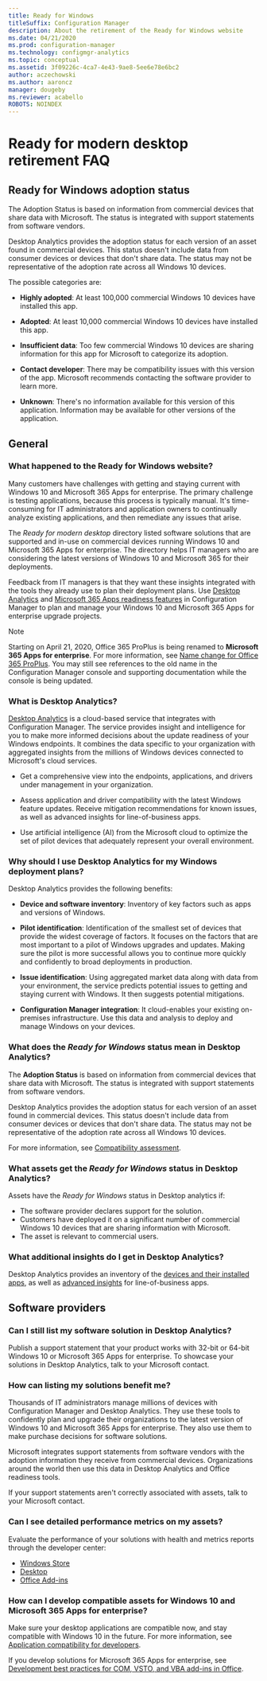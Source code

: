 ```yaml
---
title: Ready for Windows
titleSuffix: Configuration Manager
description: About the retirement of the Ready for Windows website
ms.date: 04/21/2020
ms.prod: configuration-manager
ms.technology: configmgr-analytics
ms.topic: conceptual
ms.assetid: 3f09226c-4ca7-4e43-9ae8-5ee6e78e6bc2
author: aczechowski
ms.author: aaroncz
manager: dougeby
ms.reviewer: acabello
ROBOTS: NOINDEX
---
```


# Ready for modern desktop retirement FAQ

<!-- placeholder -->

## Ready for Windows adoption status

The Adoption Status is based on information from commercial devices that share data with Microsoft. The status is integrated with support statements from software vendors.

Desktop Analytics provides the adoption status for each version of an asset found in commercial devices. This status doesn't include data from consumer devices or devices that don't share data. The status may not be representative of the adoption rate across all Windows 10 devices.

The possible categories are:

- **Highly adopted**: At least 100,000 commercial Windows 10 devices have installed this app.

- **Adopted**: At least 10,000 commercial Windows 10 devices have installed this app.

- **Insufficient data**: Too few commercial Windows 10 devices are sharing information for this app for Microsoft to categorize its adoption.

- **Contact developer**: There may be compatibility issues with this version of the app. Microsoft recommends contacting the software provider to learn more.

- **Unknown**: There's no information available for this version of this application. Information may be available for other versions of the application.

## General

### What happened to the Ready for Windows website?

Many customers have challenges with getting and staying current with Windows 10 and Microsoft 365 Apps for enterprise. The primary challenge is testing applications, because this process is typically manual. It's time-consuming for IT administrators and application owners to continually analyze existing applications, and then remediate any issues that arise.

The *Ready for modern desktop* directory listed software solutions that are supported and in-use on commercial devices running Windows 10 and Microsoft 365 Apps for enterprise. The directory helps IT managers who are considering the latest versions of Windows 10 and Microsoft 365 for their deployments.

Feedback from IT managers is that they want these insights integrated with the tools they already use to plan their deployment plans. Use [Desktop Analytics](https://aka.ms/dadocs) and [Microsoft 365 Apps readiness features](https://docs.microsoft.com/deployoffice/readiness-tools#office-365-proplus-readiness-features-in-configuration-manager-current-branch) in Configuration Manager to plan and manage your Windows 10 and Microsoft 365 Apps for enterprise upgrade projects. 

> [!Note]
> Starting on April 21, 2020, Office 365 ProPlus is being renamed to **Microsoft 365 Apps for enterprise**. For more information, see [Name change for Office 365 ProPlus](/deployoffice/name-change). You may still see references to the old name in the Configuration Manager console and supporting documentation while the console is being updated.

### What is Desktop Analytics?

[Desktop Analytics](https://aka.ms/dadocs) is a cloud-based service that integrates with Configuration Manager. The service provides insight and intelligence for you to make more informed decisions about the update readiness of your Windows endpoints. It combines the data specific to your organization with aggregated insights from the millions of Windows devices connected to Microsoft's cloud services.

-    Get a comprehensive view into the endpoints, applications, and drivers under management in your organization.

-    Assess application and driver compatibility with the latest Windows feature updates. Receive mitigation recommendations for known issues, as well as advanced insights for line-of-business apps.

-    Use artificial intelligence (AI) from the Microsoft cloud to optimize the set of pilot devices that adequately represent your overall environment.

### Why should I use Desktop Analytics for my Windows deployment plans?

Desktop Analytics provides the following benefits:

-    **Device and software inventory**: Inventory of key factors such as apps and versions of Windows.

-    **Pilot identification**: Identification of the smallest set of devices that provide the widest coverage of factors. It focuses on the factors that are most important to a pilot of Windows upgrades and updates. Making sure the pilot is more successful allows you to continue more quickly and confidently to broad deployments in production.

-    **Issue identification**: Using aggregated market data along with data from your environment, the service predicts potential issues to getting and staying current with Windows. It then suggests potential mitigations.

-    **Configuration Manager integration**: It cloud-enables your existing on-premises infrastructure. Use this data and analysis to deploy and manage Windows on your devices.

### What does the *Ready for Windows* status mean in Desktop Analytics?

The **Adoption Status** is based on information from commercial devices that share data with Microsoft. The status is integrated with support statements from software vendors.

Desktop Analytics provides the adoption status for each version of an asset found in commercial devices. This status doesn't include data from consumer devices or devices that don't share data. The status may not be representative of the adoption rate across all Windows 10 devices.

For more information, see [Compatibility assessment](compat-assessment.md).

### What assets get the *Ready for Windows* status in Desktop Analytics? 

Assets have the *Ready for Windows* status in Desktop analytics if:

-    The software provider declares support for the solution.
-    Customers have deployed it on a significant number of commercial Windows 10 devices that are sharing information with Microsoft.
-    The asset is relevant to commercial users.

### What additional insights do I get in Desktop Analytics?

Desktop Analytics provides an inventory of the [devices and their installed apps](about-assets.md), as well as [advanced insights](compat-assessment.md#advanced-insights) for line-of-business apps. 

## Software providers

### Can I still list my software solution in Desktop Analytics?

Publish a support statement that your product works with 32-bit or 64-bit Windows 10 or Microsoft 365 Apps for enterprise. To showcase your solutions in Desktop Analytics, talk to your Microsoft contact.

### How can listing my solutions benefit me?

Thousands of IT administrators manage millions of devices with Configuration Manager and Desktop Analytics. They use these tools to confidently plan and upgrade their organizations to the latest version of Windows 10 and Microsoft 365 Apps for enterprise. They also use them to make purchase decisions for software solutions.

Microsoft integrates support statements from software vendors with the adoption information they receive from commercial devices. Organizations around the world then use this data in Desktop Analytics and Office readiness tools. 

If your support statements aren't correctly associated with assets, talk to your Microsoft contact.

### Can I see detailed performance metrics on my assets?

Evaluate the performance of your solutions with health and metrics reports through the developer center: 

- [Windows Store](/windows/uwp/publish/health-report)
- [Desktop](/windows/desktop/appxpkg/windows-desktop-application-program)
- [Office Add-ins](/office/dev/store/update-unpublish-and-view-metrics) 

### How can I develop compatible assets for Windows 10 and Microsoft 365 Apps for enterprise?

Make sure your desktop applications are compatible now, and stay compatible with Windows 10 in the future. For more information, see [Application compatibility for developers](https://developer.microsoft.com/windows/desktop/app-compatibility).

If you develop solutions for Microsoft 365 Apps for enterprise, see [Development best practices for COM, VSTO, and VBA add-ins in Office](https://docs.microsoft.com/visualstudio/vsto/development-best-practices-for-com-vsto-and-vba-add-ins-in-office).
